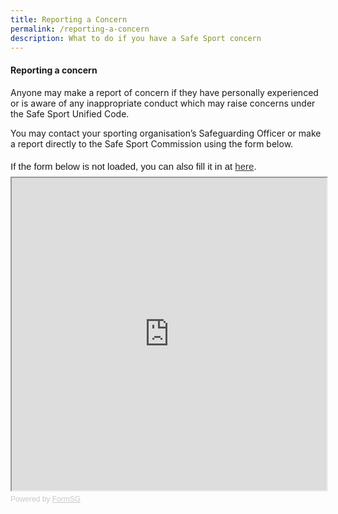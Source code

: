 ```yaml
---
title: Reporting a Concern
permalink: /reporting-a-concern
description: What to do if you have a Safe Sport concern
---
```

#### Reporting a concern
 
Anyone may make a report of concern if they have personally experienced or is aware of any inappropriate conduct which may raise concerns under the Safe Sport Unified Code.

You may contact your sporting organisation’s Safeguarding Officer or make a report directly to the Safe Sport Commission using the form below.

<div style="font-family:Sans-Serif;font-size:15px;color:#000;opacity:0.9;padding-top:5px;padding-bottom:8px">If the form below is not loaded, you can also fill it in at <a href=https://form.gov.sg/618322ee2487c60012395b37>here</a>.</div>

 

<!-- Change the width and height values to suit you best -->

<iframe id="iframe" src=https://form.gov.sg/618322ee2487c60012395b37 style="width:100%;height:500px"></iframe>

 

<div style="font-family:Sans-Serif;font-size:12px;color:#999;opacity:0.5;padding-top:5px">Powered by <a href=https://form.gov.sg style="color: #999">FormSG</a></div>



